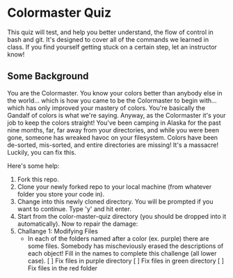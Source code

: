 # Colormaster Quiz #

This quiz will test, and help you better understand, the flow of control in bash and git. It's designed to 
cover all of the commands we learned in class. If you find yourself getting stuck on a certain step, let 
an instructor know! 

## Some Background ##

You are the Colormaster. You know your colors better than anybody else in the world... which is how you came
to be the Colormaster to begin with... which has only improved your mastery of colors. 
You're basically the Gandalf of colors is what we're saying. Anyway, as the Colormaster
it's your job to keep the colors straight! You've been camping in Alaska for the past nine months, 
far, far away from your directories, and while you were been gone, someone has wreaked havoc on your filesystem.
Colors have been de-sorted, mis-sorted, and entire directories are missing! It's a massacre! Luckily,
you can fix this. 

Here's some help:
1. Fork this repo.
2. Clone your newly forked repo to your local machine (from whatever folder you store your code in).
3. Change into this newly cloned directory. You will be prompted if you want to continue. Type 'y' and hit enter.
3. Start from the color-master-quiz directory (you should be dropped into it automatically). Now to repair the damage:
4. Challange 1: Modifying Files
	- In each of the folders named after a color (ex. purple) there are some files. Somebody
		has mischeviously erased the descriptions of each object! Fill in the names to complete this
		challenge (all lower case).
	[ ] Fix files in purple directory
	[ ] Fix files in green directory
	[ ] Fix files in the red folder